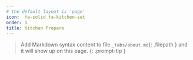 ```yaml
---
# the default layout is 'page'
icon:  fa-solid fa-kitchen-set
order: 1
title: Kitchen Prepare
---
```


> Add Markdown syntax content to file `_tabs/about.md`{: .filepath } and it will show up on this page.
{: .prompt-tip }
